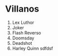 # Villanos

1. Lex Luthor
2. Joker
3. Flash Reverso
4. Doomsday
5. Deadshot
6. Harley Quinn
   sdfdsf
